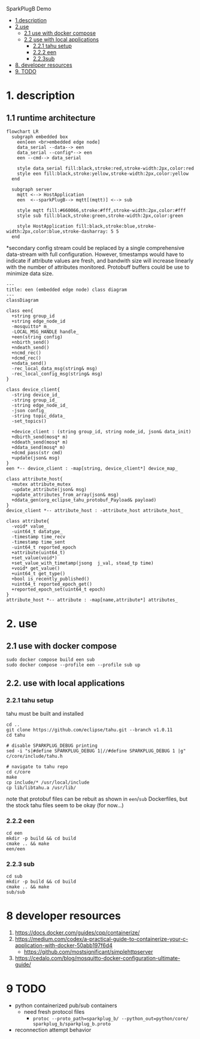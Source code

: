 SparkPlugB Demo

- [1.description](#1-description)
- [2.use](#2-use)
  - [2.1 use with docker compose](#21-use-with-docker-compose)
  - [2.2 use with local applications](#22-use-with-local-applications)
    - [2.2.1 tahu setup](#221-tahu-setup)
    - [2.2.2 een](#222-een)
    - [2.2.3sub](#223-sub)
- [8. developer resources](#8-developer-resources)
- [9. TODO](#9-todo)

# 1. description
## 1.1 runtime architecture
```mermaid
flowchart LR
  subgraph embedded box
    een[een <br>embedded edge node]
    data_serial --data--> een
    data_serial --config*--> een
    een --cmd--> data_serial

    style data_serial fill:black,stroke:red,stroke-width:2px,color:red
    style een fill:black,stroke:yellow,stroke-width:2px,color:yellow
  end

  subgraph server
    mqtt <--> HostApplication
    een  <--sparkPlugB--> mqtt[(mqtt)] <--> sub

    style mqtt fill:#660066,stroke:#fff,stroke-width:2px,color:#fff
    style sub fill:black,stroke:green,stroke-width:2px,color:green

    style HostApplication fill:black,stroke:blue,stroke-width:2px,color:blue,stroke-dasharray: 5 5
  end
```
*secondary config stream could be replaced by a single comprehensive data-stream with full configuration.  However, timestamps would have to indicate if attribute  values are fresh, and bandwith size will increase linearly with the number of attributes monitored.  Protobuff buffers could be use to minimize data size.



```mermaid
---
title: een (embedded edge node) class diagram
---
classDiagram

class een{
  +string group_id
  +string edge_node_id
  -mosquitto* m_
  -LOCAL_MSG_HANDLE handle_
  +een(string config)
  +nbirth_send()
  +ndeath_send()
  +ncmd_rec()
  +dcmd_rec()
  +ndata_send()
  -rec_local_data_msg(string& msg)
  -rec_local_config_msg(string& msg)
}

class device_client{
  -string device_id_
  -string group_id_
  -string edge_node_id_
  -json config_
  -string topic_ddata_
  -set_topics()

  +device_client : (string group_id, string node_id, json& data_init)
  +dbirth_send(mosq* m)
  +ddeath_send(mosq* m)
  +ddata_send(mosq* m)
  +dcmd_pass(str cmd)
  +update(json& msg)
}
een *-- device_client : -map[string, device_client*] device_map_

class attribute_host{
  +mutex attribute_mutex
  -update_attribute(json& msg)
  +update_attributes_from_array(json& msg)
  +ddata_gen(org_eclipse_tahu_protobuf_Payload& payload)
}
device_client *-- attribute_host : -attribute_host attribute_host_

class attribute{
  -void* value_
  -uint64_t datatype_
  -timestamp time_recv
  -timestamp time_sent
  -uint64_t reported_epoch
  +attribute(uint64_t)
  +set_value(void*)
  +set_value_with_timetamp(jsong  j_val, stead_tp time)
  +void* get_value()
  +uint64_t get_type()
  +bool is_recently_published()
  +uint64_t reported_epoch_get()
  +reported_epoch_set(uint64_t epoch)
}
attribute_host *-- attribute : -map[name,attribute*] attributes_
```

# 2. use
## 2.1 use with docker compose
```
sudo docker compose build een sub
sudo docker compose --profile een --profile sub up
```

## 2.2. use with local applications
### 2.2.1 tahu setup
tahu must be built and installed
```
cd ..
git clone https://github.com/eclipse/tahu.git --branch v1.0.11
cd tahu

# disable SPARKPLUG_DEBUG printing
sed -i "s|#define SPARKPLUG_DEBUG 1|//#define SPARKPLUG_DEBUG 1 |g" c/core/include/tahu.h

# navigate to tahu repo
cd c/core
make
cp include/* /usr/local/include
cp lib/libtahu.a /usr/lib/
```
note that protobuf files can be rebuit as shown in `een`/`sub` Dockerfiles, but the stock tahu files seem to be okay (for now...)

### 2.2.2 een
```
cd een
mkdir -p build && cd build
cmake .. && make
een/een
```
### 2.2.3 sub
```
cd sub
mkdir -p build && cd build
cmake .. && make
sub/sub
```

# 8 developer resources
1. https://docs.docker.com/guides/cpp/containerize/
2. https://medium.com/codex/a-practical-guide-to-containerize-your-c-application-with-docker-50abb197f6d4
    - https://github.com/mostsignificant/simplehttpserver
3. https://cedalo.com/blog/mosquitto-docker-configuration-ultimate-guide/


# 9 TODO
- python containerized pub/sub containers
  - need fresh protocol files
    - `protoc --proto_path=sparkplug_b/ --python_out=python/core/ sparkplug_b/sparkplug_b.proto`
- reconnection attempt behavior
